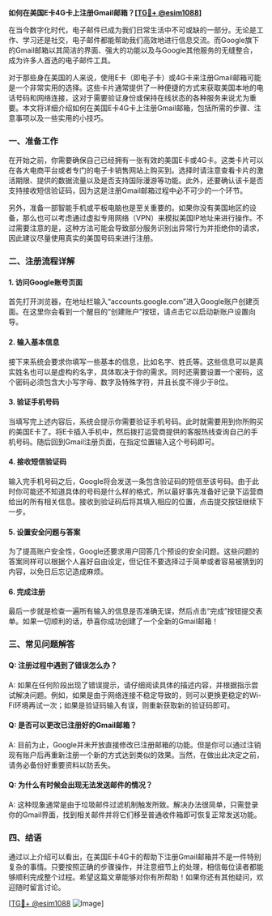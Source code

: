 **如何在美国E卡4G卡上注册Gmail邮箱？[[TG💪+ @esim1088](https://t.me/s/esim1088)]**

在当今数字化时代，电子邮件已成为我们日常生活中不可或缺的一部分。无论是工作、学习还是社交，电子邮件都能帮助我们高效地进行信息交流。而Google旗下的Gmail邮箱以其简洁的界面、强大的功能以及与Google其他服务的无缝整合，成为许多人首选的电子邮件工具。

对于那些身在美国的人来说，使用E卡（即电子卡）或4G卡来注册Gmail邮箱可能是一个非常实用的选择。这些卡片通常提供了一种便捷的方式来获取美国本地的电话号码和网络连接，这对于需要验证身份或保持在线状态的各种服务来说尤为重要。本文将详细介绍如何在美国E卡4G卡上注册Gmail邮箱，包括所需的步骤、注意事项以及一些实用的小技巧。

### 一、准备工作

在开始之前，你需要确保自己已经拥有一张有效的美国E卡或4G卡。这类卡片可以在各大电商平台或者专门的电子卡销售网站上购买到。选择时请注意查看卡片的激活期限、提供的数据流量以及是否支持国际漫游等功能。此外，还要确认该卡是否支持接收短信验证码，因为这是注册Gmail邮箱过程中必不可少的一个环节。

另外，准备一部智能手机或平板电脑也是至关重要的。如果你没有美国地区的设备，那么也可以考虑通过虚拟专用网络（VPN）来模拟美国IP地址来进行操作。不过需要注意的是，这种方法可能会导致部分服务识别出异常行为并拒绝你的请求，因此建议尽量使用真实的美国号码来进行注册。

### 二、注册流程详解

#### 1. 访问Google账号页面

首先打开浏览器，在地址栏输入“accounts.google.com”进入Google账户创建页面。在这里你会看到一个醒目的“创建账户”按钮，请点击它以启动新账户设置向导。

#### 2. 输入基本信息

接下来系统会要求你填写一些基本的信息，比如名字、姓氏等。这些信息可以是真实姓名也可以是虚构的名字，具体取决于你的需求。同时还需要设置一个密码，这个密码必须包含大小写字母、数字及特殊字符，并且长度不得少于8位。

#### 3. 验证手机号码

当填写完上述内容后，系统会提示你需要验证手机号码。此时就需要用到你所购买的美国E卡了。将E卡插入手机中，然后拨打运营商提供的客服热线查询自己的手机号码。随后回到Gmail注册页面，在指定位置输入这个号码即可。

#### 4. 接收短信验证码

输入完手机号码之后，Google将会发送一条包含验证码的短信至该号码。由于此时你可能还不知道具体的号码是什么样的格式，所以最好事先准备好记录下运营商给出的所有相关信息。接收到验证码后将其填入相应的位置，点击提交按钮继续下一步。

#### 5. 设置安全问题与答案

为了提高账户安全性，Google还要求用户回答几个预设的安全问题。这些问题的答案同样可以根据个人喜好自由设定，但记住不要选择过于简单或者容易被猜到的内容，以免日后忘记造成麻烦。

#### 6. 完成注册

最后一步就是检查一遍所有输入的信息是否准确无误，然后点击“完成”按钮提交表单。如果一切顺利的话，恭喜你成功创建了一个全新的Gmail邮箱！

### 三、常见问题解答

#### Q: 注册过程中遇到了错误怎么办？
A: 如果在任何阶段出现了错误提示，请仔细阅读具体的描述内容，并根据指示尝试解决问题。例如，如果是由于网络连接不稳定导致的，则可以更换更稳定的Wi-Fi环境再试一次；如果是验证码输入有误，则重新获取新的验证码即可。

#### Q: 是否可以更改已注册好的Gmail邮箱？
A: 目前为止，Google并未开放直接修改已注册邮箱的功能。但是你可以通过注销现有账户后再重新注册一个新的方式达到类似的效果。当然，在做出此决定之前，请务必备份好重要资料以防丢失。

#### Q: 为什么有时候会出现无法发送邮件的情况？
A: 这种现象通常是由于垃圾邮件过滤机制触发所致。解决办法很简单，只需登录你的Gmail界面，找到相关邮件并将它们移至普通收件箱即可恢复正常发送功能。

### 四、结语

通过以上介绍可以看出，在美国E卡4G卡的帮助下注册Gmail邮箱并不是一件特别复杂的事情。只要按照正确的步骤操作，并注意细节上的处理，相信每位读者都能够顺利完成整个过程。希望这篇文章能够对你有所帮助！如果你还有其他疑问，欢迎随时留言讨论。

[[TG💪+ @esim1088](https://t.me/s/esim1088) ![Image](https://i.postimg.cc/4NQfJmqS/Snipaste-2025-05-13-00-14-12.png)]